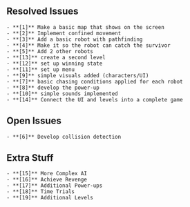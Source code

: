 ## Resolved Issues ##
    - **[1]** Make a basic map that shows on the screen
    - **[2]** Implement confined movement
    - **[3]** Add a basic robot with pathfinding
    - **[4]** Make it so the robot can catch the survivor
    - **[5]** Add 2 other robots
    - **[13]** create a second level
    - **[12]** set up winning state
    - **[11]** set up menu
    - **[9]** simple visuals added (characters/UI)
    - **[7]** basic chasing conditions applied for each robot
    - **[8]** develop the power-up
    - **[10]** simple sounds implemented
    - **[14]** Connect the UI and levels into a complete game

## Open Issues ##

    - **[6]** Develop collision detection

## Extra Stuff ##

    - **[15]** More Complex AI
    - **[16]** Achieve Revenge
    - **[17]** Additional Power-ups
    - **[18]** Time Trials
    - **[19]** Additional Levels